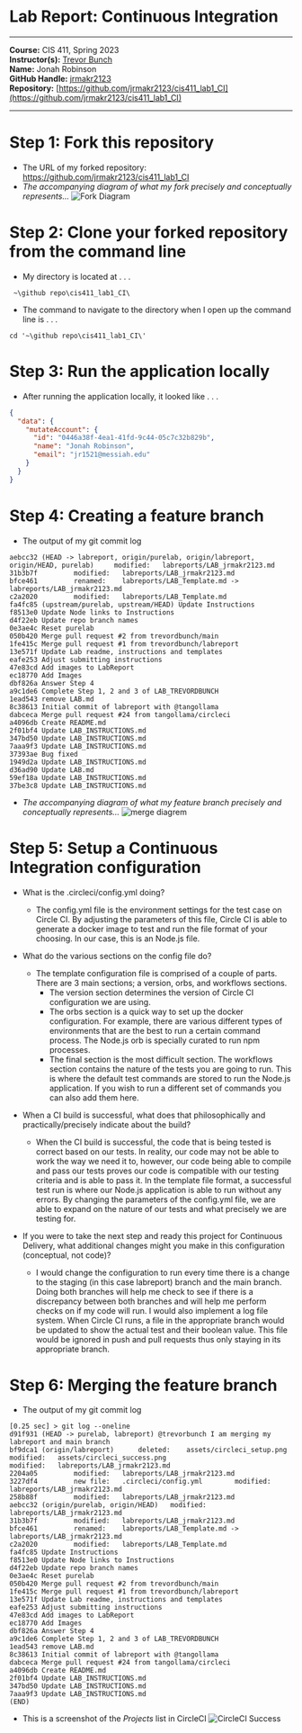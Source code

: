 # Lab Report: Continuous Integration
___
**Course:** CIS 411, Spring 2023  
**Instructor(s):** [Trevor Bunch](https://github.com/trevordbunch)  
**Name:** Jonah Robinson  
**GitHub Handle:** [jrmakr2123](https://github.com/jrmakr2123)  
**Repository:** [https://github.com/jrmakr2123/cis411_lab1_CI](https://github.com/jrmakr2123/cis411_lab1_CI)  
___

# Step 1: Fork this repository
- The URL of my forked repository: https://github.com/jrmakr2123/cis411_lab1_CI
- _The accompanying diagram of what my fork precisely and conceptually represents..._
  ![Fork Diagram](../assets/github%20fork%20diagram.jpg)

# Step 2: Clone your forked repository from the command line  
- My directory is located at . . . 
```
 ~\github repo\cis411_lab1_CI\
```
- The command to navigate to the directory when I open up the command line is . . . 
 
```
cd '~\github repo\cis411_lab1_CI\'
```

# Step 3: Run the application locally
- After running the application locally, it looked like . . . 
``` json
{
  "data": {
    "mutateAccount": {
      "id": "0446a38f-4ea1-41fd-9c44-05c7c32b829b",
      "name": "Jonah Robinson",
      "email": "jr1521@messiah.edu"
    }
  }
}
```

# Step 4: Creating a feature branch
- The output of my git commit log
```
aebcc32 (HEAD -> labreport, origin/purelab, origin/labreport, origin/HEAD, purelab)     modified:   labreports/LAB_jrmakr2123.md
31b3b7f         modified:   labreports/LAB_jrmakr2123.md
bfce461         renamed:    labreports/LAB_Template.md -> labreports/LAB_jrmakr2123.md
c2a2020         modified:   labreports/LAB_Template.md
fa4fc85 (upstream/purelab, upstream/HEAD) Update Instructions
f8513e0 Update Node links to Instructions
d4f22eb Update repo branch names
0e3ae4c Reset purelab
050b420 Merge pull request #2 from trevordbunch/main
1fe415c Merge pull request #1 from trevordbunch/labreport
13e571f Update Lab readme, instructions and templates
eafe253 Adjust submitting instructions
47e83cd Add images to LabReport
ec18770 Add Images
dbf826a Answer Step 4
a9c1de6 Complete Step 1, 2 and 3 of LAB_TREVORDBUNCH
1ead543 remove LAB.md
8c38613 Initial commit of labreport with @tangollama
dabceca Merge pull request #24 from tangollama/circleci
a4096db Create README.md
2f01bf4 Update LAB_INSTRUCTIONS.md
347bd50 Update LAB_INSTRUCTIONS.md
7aaa9f3 Update LAB_INSTRUCTIONS.md
37393ae Bug fixed
1949d2a Update LAB_INSTRUCTIONS.md
d36ad90 Update LAB.md
59ef18a Update LAB_INSTRUCTIONS.md
37be3c8 Update LAB_INSTRUCTIONS.md
```
- _The accompanying diagram of what my feature branch precisely and conceptually represents..._
![merge diagrem](../assets/merge%20graphic.jpg)

# Step 5: Setup a Continuous Integration configuration
- What is the .circleci/config.yml doing?  
  - The config.yml file is the environment settings for the test case on Circle CI. By adjusting the parameters of this file, Circle CI is able to generate a docker image to test and run the file format of your choosing. In our case, this is an Node.js file. 


- What do the various sections on the config file do?  
  - The template configuration file is comprised of a couple of parts. There are 3 main sections; a version, orbs, and workflows sections. 
    - The version section determines the version of Circle CI configuration we are using. 
    - The orbs section is a quick way to set up the docker configuration. For example, there are various different types of environments that are the best to run a certain command process. The Node.js orb is specially curated to run npm processes. 
    - The final section is the most difficult section. The workflows section contains the nature of the tests you are going to run. This is where the default test commands are stored to run the Node.js application. If you wish to run a different set of commands you can also add them here. 
   

- When a CI build is successful, what does that philosophically and practically/precisely indicate about the build?  
  - When the CI build is successful, the code that is being tested is correct based on our tests. In reality, our code may not be able to work the way we need it to, however, our code being able to compile and pass our tests proves our code is compatible with our testing criteria and is able to pass it. In the template file format, a successful test run is where our Node.js application is able to run without any errors. By changing the parameters of the config.yml file, we are able to expand on the nature of our tests and what precisely we are testing for. 
   

- If you were to take the next step and ready this project for Continuous Delivery, what additional changes might you make in this configuration (conceptual, not code)?  
  -  I would change the configuration to run every time there is a change to the staging (in this case labreport) branch and the main branch. Doing both branches will help me check to see if there is a discrepancy between both branches and will help me perform checks on if my code will run. I would also implement a log file system. When Circle CI runs, a file in the appropriate branch would be updated to show the actual test and their boolean value. This file would be ignored in push and pull requests thus only staying in its appropriate branch. 
   

# Step 6: Merging the feature branch
* The output of my git commit log
```
[0.25 sec] > git log --oneline
d91f931 (HEAD -> purelab, labreport) @trevorbunch I am merging my labreport and main branch
bf9dca1 (origin/labreport)      deleted:    assets/circleci_setup.png   modified:   assets/circleci_success.png
modified:   labreports/LAB_jrmakr2123.md
2204a05         modified:   labreports/LAB_jrmakr2123.md
3227df4         new file:   .circleci/config.yml        modified:   labreports/LAB_jrmakr2123.md
258b88f         modified:   labreports/LAB_jrmakr2123.md
aebcc32 (origin/purelab, origin/HEAD)   modified:   labreports/LAB_jrmakr2123.md
31b3b7f         modified:   labreports/LAB_jrmakr2123.md
bfce461         renamed:    labreports/LAB_Template.md -> labreports/LAB_jrmakr2123.md
c2a2020         modified:   labreports/LAB_Template.md
fa4fc85 Update Instructions
f8513e0 Update Node links to Instructions
d4f22eb Update repo branch names
0e3ae4c Reset purelab
050b420 Merge pull request #2 from trevordbunch/main
1fe415c Merge pull request #1 from trevordbunch/labreport
13e571f Update Lab readme, instructions and templates
eafe253 Adjust submitting instructions
47e83cd Add images to LabReport
ec18770 Add Images
dbf826a Answer Step 4
a9c1de6 Complete Step 1, 2 and 3 of LAB_TREVORDBUNCH
1ead543 remove LAB.md
8c38613 Initial commit of labreport with @tangollama
dabceca Merge pull request #24 from tangollama/circleci
a4096db Create README.md
2f01bf4 Update LAB_INSTRUCTIONS.md
347bd50 Update LAB_INSTRUCTIONS.md
7aaa9f3 Update LAB_INSTRUCTIONS.md
(END)
```

* This is a screenshot of the _Projects_ list in CircleCI
![CircleCI Success](../assets/circleci_success.png)

<!-- # Step 7: Submitting a Pull Request
_Remember to reference at least one other student in the PR content via their GitHub handle._ -->


<!-- 
# Step 8: [EXTRA CREDIT] Augment the core project
PR reference in the report to one of the following:
1. Add one or more unit tests to the core assignment project. 
2. Configure the CircleCI config.yml to automatically build a Docker image of the project.
3. Configure an automatic deployment of the successful CircleCI build to an Amazon EC2 instance. -->
